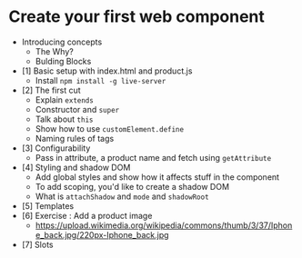 # Create your first web component

* Introducing concepts
  * The Why?
  * Bulding Blocks
* [1] Basic setup with index.html and product.js
  * Install `npm install -g live-server`
* [2] The first cut
  * Explain `extends`
  * Constructor and `super`
  * Talk about `this`
  * Show how to use `customElement.define`
  * Naming rules of tags
* [3] Configurability
  * Pass in attribute, a product name and fetch using `getAttribute`
* [4] Styling and shadow DOM
  * Add global styles and show how it affects stuff in the component
  * To add scoping, you'd like to create a shadow DOM
  * What is `attachShadow` and `mode` and `shadowRoot`
* [5] Templates
* [6] Exercise : Add a product image
  * https://upload.wikimedia.org/wikipedia/commons/thumb/3/37/Iphone_back.jpg/220px-Iphone_back.jpg
* [7] Slots

